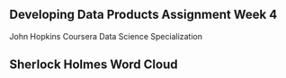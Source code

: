 ## Developing Data Products Assignment Week 4
John Hopkins Coursera Data Science Specialization 

## Sherlock Holmes Word Cloud